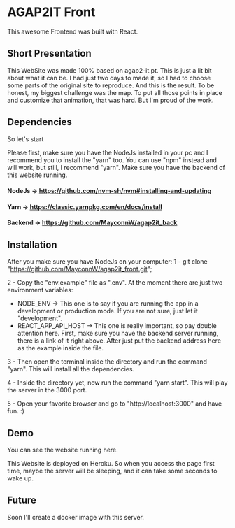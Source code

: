 # AGAP2IT Front

This awesome Frontend was built with React. 

## Short Presentation
 This WebSite was made 100% based on agap2-it.pt. This is just a lit bit about what it can be. I had just two days to made it, so I had to choose some parts of the original site to reproduce. And this is the result. 
To be honest, my biggest challenge was the map. To put all those points in place and customize that animation, that was hard. But I'm proud of the work. 

## Dependencies

So let's start

Please first, make sure you have the NodeJs installed in your pc and I recommend you to install the "yarn" too. You can use "npm" instead and will work, but still, I recommend "yarn".
Make sure you have the backend of this website running.

#### NodeJs -> https://github.com/nvm-sh/nvm#installing-and-updating
#### Yarn -> https://classic.yarnpkg.com/en/docs/install
#### Backend -> https://github.com/MayconnW/agap2it_back


## Installation

After you make sure you have NodeJs on your computer: 
1 - git clone "https://github.com/MayconnW/agap2it_front.git";

2 - Copy the "env.example" file as ".env". At the moment there are just two environment variables:  
  - NODE_ENV -> This one is to say if you are running the app in a development or production mode. If you are not sure, just let it "development".
  - REACT_APP_API_HOST -> This one is really important, so pay double attention here. First, make sure you have the backend server running, there is a link of it right above. After just put the backend address here as the example inside the file.

3 - Then open the terminal inside the directory and run the command "yarn". This will install all the dependencies.

4 - Inside the directory yet, now run the command "yarn start". This will play the server in the 3000 port.

5 - Open your favorite browser and go to "http://localhost:3000" and have fun. :)

## Demo

You can see the website running here.

This Website is deployed on Heroku. So when you access the page first time, maybe the server will be sleeping, and it can take some seconds to wake up. 


## Future
Soon I'll create a docker image with this server. 

